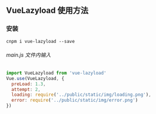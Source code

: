 ## VueLazyload 使用方法
### 安装
```
cnpm i vue-lazyload --save
```
###### main.js 文件内输入
``` js
import VueLazyload from 'vue-lazyload'
Vue.use(VueLazyload, {
  preLoad: 1.3,
  attempt: 2,
  loading: require('../public/static/img/loading.png'),
  error: require('../public/static/img/error.png')
})
```